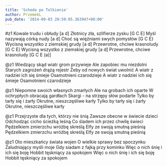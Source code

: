 ```yaml
---
title: 'Scheda po Tolkienie'
author: PrzemekL
pub_date: '2014-09-03 20:50:05.363947+00:00'
---
```


#z1
Kowale trudu i obłudy [a d]
Złotnicy zła, szlifierze zysku [G C E]
Myśl nazywają córką nudy [a d]
Choć są więźniami swych pomysłów [G C E}
Wycisną wszystko z ziemskiej grudy [a d]
Przewrotne, chciwe krasnoludy [G C E]
Wycisną wszystko z ziemskiej grudy [a d]
Przewrotne, chciwe krasnoludy [G C E (a)]

@z1
Wiedzący skąd wiatr grom przywieje
Ale zapobiec mu niezdolni
Starych zagrożeń drążą rejestr
Żeby od nowych świat uwolnić
A wiatr z nadziei ich się śmieje
Osamotnieni czarodzieje
A wiatr z nadziei ich się śmieje
Osamotnieni czarodzieje

@z1
Niepomne swoich własnych zmarłych
Ale na grobach ich oparte
W ochrypłych obracają gardłach
Skargi - na strzępy słów podarte
Tylko by tarły się i żarły
Okrutne, nieszczęśliwe karły
Tylko by tarły się i żarły
Okrutne, nieszczęśliwe karły

@z1
Przejrzyste dla tych, którzy nie śnią
Zawsze obecne w świecie dzieci
Odchodząc cicho ścieżką leśną
Co śladem ich przez chwilę świeci
Pędzelkiem zmierzchu wróżbę skreślą
Elfy ze swoją smutną pieśnią
Pędzelkiem zmierzchu wróżbę skreślą
Elfy ze swoją smutną pieśnią

@z1
Oto mieszkańcy świata wojen
O wielkie sprawy bez spoczynku
Zaludniający myśli moje
Gdy siadam z fajką przy kominku
Więc o nich śnię i ich się boję
Hobbit tęskniący za spokojem 
Więc o nich śnię i ich się boję
Hobbit tęskniący za spokojem